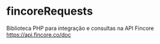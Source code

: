 # fincoreRequests
Biblioteca PHP para integração e consultas na API Fincore https://api.fincore.co/doc

